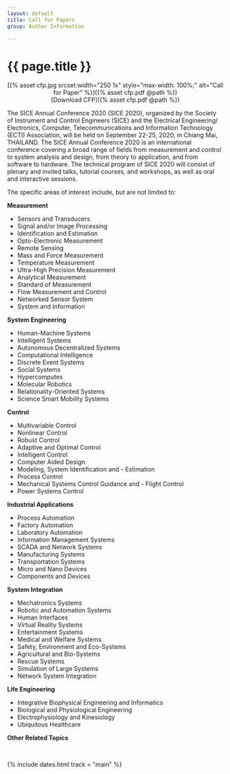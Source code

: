 ```yaml
---
layout: default
title: Call for Papers
group: Author Information

---
```


# {{ page.title }}


<p markdown="1" style="text-align:center;">
[{% asset cfp.jpg srcset:width="250 1x" style="max-width: 100%;" alt="Call for Paper" %}]({% asset cfp.pdf @path %})
<br> [Download CFP]({% asset cfp.pdf @path %})
</p>

The SICE Annual Conference 2020 (SICE 2020), organized by the Society of Instrument and Control Engineers (SICE) and the Electrical Engineering/ Electronics, Computer, Telecommunications and Information Technology (ECTI) Association, will be held on September 22-25, 2020, in Chiang Mai, THAILAND. The SICE Annual Conference 2020 is an international conference covering a broad range of fields from measurement and control to system analysis and design, from theory to application, and from software to hardware. The technical program of SICE 2020 will consist of plenary and invited talks, tutorial courses, and workshops, as well as oral and interactive sessions.

The specific areas of interest include, but are not limited to:

**Measurement**

- Sensors and Transducers
- Signal and/or Image Processing
- Identification and Estimation
- Opto-Electronic Measurement
- Remote Sensing
- Mass and Force Measurement
- Temperature Measurement
- Ultra-High Precision Measurement
- Analytical Measurement
- Standard of Measurement
- Flow Measurement and Control
- Networked Sensor System
- System and Information

**System Engineering**
- Human-Machine Systems
- Intelligent Systems
- Autonomous Decentralized Systems
- Computational Intelligence
- Discrete Event Systems
- Social Systems
- Hypercomputes
- Molecular Robotics
- Relationality-Oriented Systems
- Science Smart Mobility Systems

**Control**
- Multivariable Control
- Nonlinear Control
- Robust Control
- Adaptive and Optimal Control
- Intelligent Control
- Computer Aided Design
- Modeling, System Identification and - Estimation
- Process Control
- Mechanical Systems Control Guidance and - Flight Control
- Power Systems Control

**Industrial Applications**
- Process Automation
- Factory Automation
- Laboratory Automation
- Information Management Systems
- SCADA and Network Systems
- Manufacturing Systems
- Transportation Systems
- Micro and Nano Devices
- Components and Devices

**System Integration**
- Mechatronics Systems
- Robotic and Automation Systems
- Human Interfaces
- Virtual Reality Systems
- Entertainment Systems
- Medical and Welfare Systems
- Safety, Environment and Eco-Systems
- Agricultural and Bio-Systems
- Rescue Systems
- Simulation of Large Systems
- Network System Integration

**Life Engineering**
- Integrative Biophysical Engineering and Informatics
- Biological and Physiological Engineering
- Electrophysiology and Kinesiology 
- Ubiquitous Healthcare

**Other Related Topics**

<br>

{% include dates.html track = "main" %}
